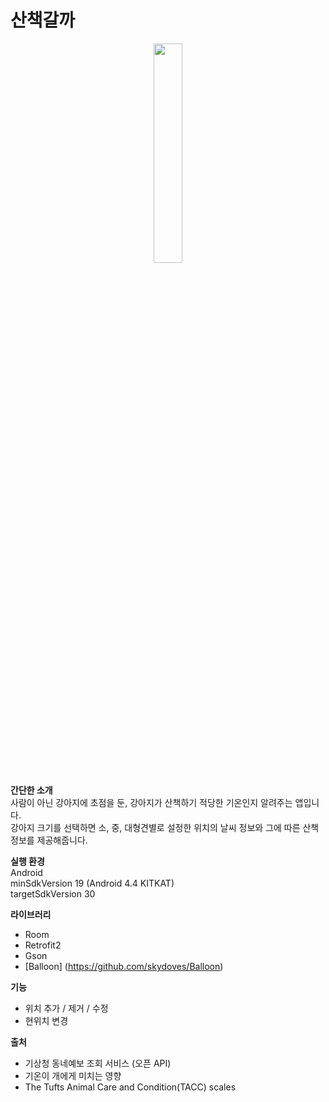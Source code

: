 # 산책갈까
  
<p align="center"><img height="30%" width="30%" src="https://user-images.githubusercontent.com/62249058/120661189-02d34880-c4c3-11eb-9122-199c7d505ddf.gif" /></p>  

**간단한 소개**  
사람이 아닌 강아지에 초점을 둔, 강아지가 산책하기 적당한 기온인지 알려주는 앱입니다.  
강아지 크기를 선택하면 소, 중, 대형견별로 설정한 위치의 날씨 정보와 그에 따른 산책 정보를 제공해줍니다.  

**실행 환경**  
Android  
minSdkVersion 19 (Android 4.4 KITKAT)  
targetSdkVersion 30  

**라이브러리**
- Room
- Retrofit2
- Gson
- [Balloon]  (https://github.com/skydoves/Balloon)

**기능**
- 위치 추가 / 제거 / 수정
- 현위치 변경

**출처**
- 기상청 동네예보 조회 서비스 (오픈 API)
- 기온이 개에게 미치는 영향 
 - The Tufts Animal Care and Condition(TACC) scales